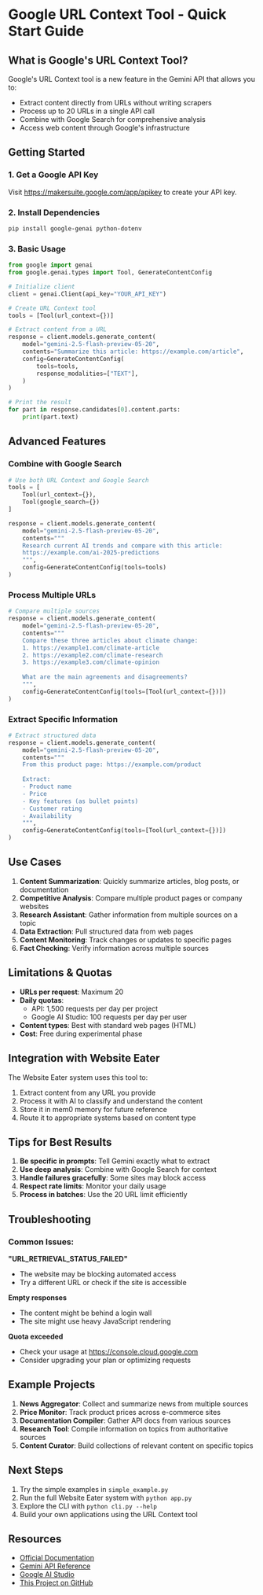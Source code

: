 # Google URL Context Tool - Quick Start Guide

## What is Google's URL Context Tool?

Google's URL Context tool is a new feature in the Gemini API that allows you to:
- Extract content directly from URLs without writing scrapers
- Process up to 20 URLs in a single API call
- Combine with Google Search for comprehensive analysis
- Access web content through Google's infrastructure

## Getting Started

### 1. Get a Google API Key

Visit https://makersuite.google.com/app/apikey to create your API key.

### 2. Install Dependencies

```bash
pip install google-genai python-dotenv
```

### 3. Basic Usage

```python
from google import genai
from google.genai.types import Tool, GenerateContentConfig

# Initialize client
client = genai.Client(api_key="YOUR_API_KEY")

# Create URL Context tool
tools = [Tool(url_context={})]

# Extract content from a URL
response = client.models.generate_content(
    model="gemini-2.5-flash-preview-05-20",
    contents="Summarize this article: https://example.com/article",
    config=GenerateContentConfig(
        tools=tools,
        response_modalities=["TEXT"],
    )
)

# Print the result
for part in response.candidates[0].content.parts:
    print(part.text)
```

## Advanced Features

### Combine with Google Search

```python
# Use both URL Context and Google Search
tools = [
    Tool(url_context={}),
    Tool(google_search={})
]

response = client.models.generate_content(
    model="gemini-2.5-flash-preview-05-20",
    contents="""
    Research current AI trends and compare with this article:
    https://example.com/ai-2025-predictions
    """,
    config=GenerateContentConfig(tools=tools)
)
```

### Process Multiple URLs

```python
# Compare multiple sources
response = client.models.generate_content(
    model="gemini-2.5-flash-preview-05-20",
    contents="""
    Compare these three articles about climate change:
    1. https://example1.com/climate-article
    2. https://example2.com/climate-research
    3. https://example3.com/climate-opinion
    
    What are the main agreements and disagreements?
    """,
    config=GenerateContentConfig(tools=[Tool(url_context={})])
)
```

### Extract Specific Information

```python
# Extract structured data
response = client.models.generate_content(
    model="gemini-2.5-flash-preview-05-20",
    contents="""
    From this product page: https://example.com/product
    
    Extract:
    - Product name
    - Price
    - Key features (as bullet points)
    - Customer rating
    - Availability
    """,
    config=GenerateContentConfig(tools=[Tool(url_context={})])
)
```

## Use Cases

1. **Content Summarization**: Quickly summarize articles, blog posts, or documentation
2. **Competitive Analysis**: Compare multiple product pages or company websites
3. **Research Assistant**: Gather information from multiple sources on a topic
4. **Data Extraction**: Pull structured data from web pages
5. **Content Monitoring**: Track changes or updates to specific pages
6. **Fact Checking**: Verify information across multiple sources

## Limitations & Quotas

- **URLs per request**: Maximum 20
- **Daily quotas**: 
  - API: 1,500 requests per day per project
  - Google AI Studio: 100 requests per day per user
- **Content types**: Best with standard web pages (HTML)
- **Cost**: Free during experimental phase

## Integration with Website Eater

The Website Eater system uses this tool to:
1. Extract content from any URL you provide
2. Process it with AI to classify and understand the content
3. Store it in mem0 memory for future reference
4. Route it to appropriate systems based on content type

## Tips for Best Results

1. **Be specific in prompts**: Tell Gemini exactly what to extract
2. **Use deep analysis**: Combine with Google Search for context
3. **Handle failures gracefully**: Some sites may block access
4. **Respect rate limits**: Monitor your daily usage
5. **Process in batches**: Use the 20 URL limit efficiently

## Troubleshooting

### Common Issues:

**"URL_RETRIEVAL_STATUS_FAILED"**
- The website may be blocking automated access
- Try a different URL or check if the site is accessible

**Empty responses**
- The content might be behind a login wall
- The site might use heavy JavaScript rendering

**Quota exceeded**
- Check your usage at https://console.cloud.google.com
- Consider upgrading your plan or optimizing requests

## Example Projects

1. **News Aggregator**: Collect and summarize news from multiple sources
2. **Price Monitor**: Track product prices across e-commerce sites
3. **Documentation Compiler**: Gather API docs from various sources
4. **Research Tool**: Compile information on topics from authoritative sources
5. **Content Curator**: Build collections of relevant content on specific topics

## Next Steps

1. Try the simple examples in `simple_example.py`
2. Run the full Website Eater system with `python app.py`
3. Explore the CLI with `python cli.py --help`
4. Build your own applications using the URL Context tool

## Resources

- [Official Documentation](https://ai.google.dev/gemini-api/docs/url-context)
- [Gemini API Reference](https://ai.google.dev/api/rest)
- [Google AI Studio](https://makersuite.google.com)
- [This Project on GitHub](https://github.com/yourusername/website-eater)
